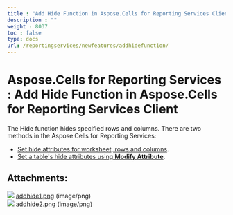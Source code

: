 ```yaml
---
title : "Add Hide Function in Aspose.Cells for Reporting Services Client" 
description : "" 
weight : 8037 
toc : false
type: docs
url: /reportingservices/newfeatures/addhidefunction/
---
```


# Aspose.Cells for Reporting Services : Add Hide Function in Aspose.Cells for Reporting Services Client


The Hide function hides specified rows and columns. There are two methods in the Aspose.Cells for Reporting Services:

*   [Set hide attributes for worksheet, rows and columns](https://docs2.aspose.com/cells/reportingservices/newfeatures/addhidefunction/set+hide+option+for+excel+row+column+and+sheet+using+dyn-hide+form).
*   [Set a table's hide attributes using **Modify Attribute**](/pages/createpage.action?spaceKey=cellsreportingservices&title=Set+a+Table%E2%80%99s+Hide+Attributes+from+the+Modify+Attribute+Form&linkCreation=true&fromPageId=6094927).

## Attachments:

![](https://docs2.aspose.com/cells/reportingservices/images/icons/bullet_blue.gif) [addhide1.png](https://docs2.aspose.com/cells/reportingservices/attachments/6094927/6193402.png) (image/png)  
![](https://docs2.aspose.com/cells/reportingservices/images/icons/bullet_blue.gif) [addhide2.png](https://docs2.aspose.com/cells/reportingservices/attachments/6094927/6193407.png) (image/png)  

